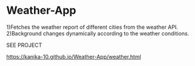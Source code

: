 # Weather-App

1)Fetches the weather report of different cities from the weather API.
2)Background changes dynamically according to the weather conditions.

SEE PROJECT 

https://kanika-10.github.io/Weather-App/weather.html
